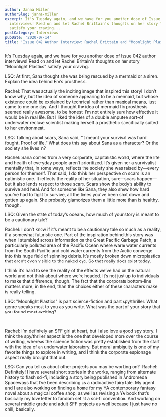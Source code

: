 ```yaml
---
author: Janna Miller
authorSlug: janna-miller
excerpt: It's Tuesday again, and we have for you another dose of Issue 042 author
  interviews! Read on and let Rachel Brittain's thoughts on her story "Moonlight Plastics"
  satisfy your craving...
postCategory: Interviews
pubDate: '2020-07-14'
title: 'Issue 042 Author Interview: Rachel Brittain and "Moonlight Plastics"'
---
```

It's Tuesday again, and we have for you another dose of Issue 042 author interviews! Read on and let Rachel Brittain's thoughts on her story "Moonlight Plastics" satisfy your craving.

LSQ: At first, Sana thought she was being rescued by a mermaid or a siren. Explain the idea behind Em’s prosthesis.

Rachel: That was actually the inciting image that inspired this story! I don’t know why, but the idea of someone appearing to be a mermaid, but whose existence could be explained by technical rather than magical means, just came to me one day. And I thought the idea of mermaid fin prosthesis seemed really awesome, to be honest. I’m not entirely sure how effective it would be in real life. But I liked the idea of a double amputee sort-of underwater recluse scientist making herself a prosthetic specifically suited to her environment.

LSQ: Talking about scars, Sana said, “It meant your survival was hard fought. Proof of life.” What does this say about Sana as a character? Or the society she lives in?

Rachel: Sana comes from a very corporate, capitalistic world, where the life and health of everyday people aren’t prioritized. It’s given her a survivalist mentality that, in some ways, reflects the society she was raised by—every person for themself. That said, I do think her perspective on scars is an optimistic one. It reflects the reality of her situation, sure—scars happen—but it also lends respect to those scars. Scars show the body’s ability to survive and heal. And for someone like Sana, they also show how hard you’ve had to fight to survive, all the times you’ve been shot down and gotten up again. She probably glamorizes them a little more than is healthy, though.

LSQ: Given the state of today’s oceans, how much of your story is meant to be a cautionary tale?

Rachel: I don’t know if it’s meant to be a cautionary tale so much as a reality, if a somewhat futuristic one. Part of the inspiration behind this story was when I stumbled across information on the Great Pacific Garbage Patch, a particularly polluted area of the Pacific Ocean where warm water currents from the South Pacific and cold water currents from the Arctic converge into this huge field of spinning debris. It’s mostly broken down microplastics that aren’t even visible to the naked eye. So that really does exist today.

I think it’s hard to see the reality of the effects we’ve had on the natural world and not think about where we’re headed. It’s not just up to individuals to make that difference, though. The fact that the corporate bottom-line matters more, in the end, than the choices either of these characters make is really telling.

LSQ: "Moonlight Plastics" is part science-fiction and part spy/thriller. What genre speaks most to you as you write. What was the part of your story that you found most exciting?

&nbsp;

Rachel: I’m definitely an SFF girl at heart, but I also love a good spy story. I think the spy/thriller aspect is the one that developed more over the course of writing, whereas the science fiction was pretty established from the start with the idea of an underwater laboratory. But moral ambiguity is one of my favorite things to explore in writing, and I think the corporate espionage aspect really brought that out.

LSQ: Can you tell us about other projects you may be working on?  Rachel: Definitely! I have several short stories in the works, ranging from alternate history to flash sci-fi, including a story being published in Andromeda Spaceways that I’ve been describing as a radioactive fairy tale. My agent and I are also working on finding a home for my YA contemporary fantasy novel about a magical coffee shop, as well as revising a YA book that’s basically my love letter to fandom set at a sci-fi convention. And working on several middle grade and adult SFF projects as well because I just have no chill, basically.